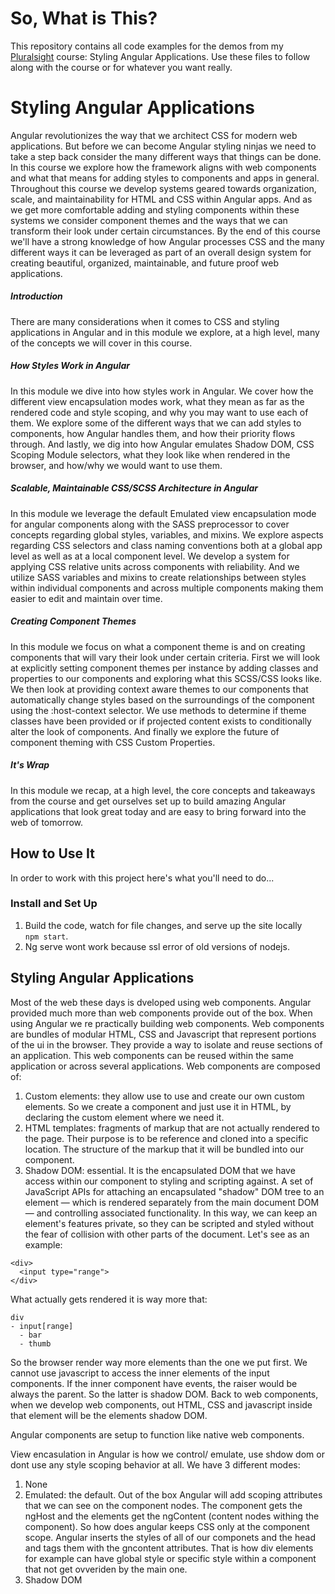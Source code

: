 # So, What is This?

This repository contains all code examples for the demos from my [Pluralsight](https://www.Pluralsight.com "Pluralsight") course: Styling Angular Applications. Use these files to follow along with the course or for whatever you want really.

# Styling Angular Applications

Angular revolutionizes the way that we architect CSS for modern web applications. But before we can become Angular styling ninjas we need to take a step back consider the many different ways that things can be done. In this course we explore how the framework aligns with web components and what that means for adding styles to components and apps in general. Throughout this course we develop systems geared towards organization, scale, and maintainability for HTML and CSS within Angular apps. And as we get more comfortable adding and styling components within these systems we consider component themes and the ways that we can transform their look under certain circumstances. By the end of this course we'll have a strong knowledge of how Angular processes CSS and the many different ways it can be leveraged as part of an overall design system for creating beautiful, organized, maintainable, and future proof web applications.

##### Introduction

There are many considerations when it comes to CSS and styling applications in Angular and in this module we explore, at a high level, many of the concepts we will cover in this course.

##### How Styles Work in Angular

In this module we dive into how styles work in Angular. We cover how the different view encapsulation modes work, what they mean as far as the rendered code and style scoping, and why you may want to use each of them. We explore some of the different ways that we can add styles to components, how Angular handles them, and how their priority flows through. And lastly, we dig into how Angular emulates Shadow DOM, CSS Scoping Module selectors, what they look like when rendered in the browser, and how/why we would want to use them.

##### Scalable, Maintainable CSS/SCSS Architecture in Angular

In this module we leverage the default Emulated view encapsulation mode for angular components along with the SASS preprocessor to cover concepts regarding global styles, variables, and mixins. We explore aspects regarding CSS selectors and class naming conventions both at a global app level as well as at a local component level. We develop a system for applying CSS relative units across components with reliability. And we utilize SASS variables and mixins to create relationships between styles within individual components and across multiple components making them easier to edit and maintain over time.

##### Creating Component Themes

In this module we focus on what a component theme is and on creating components that will vary their look under certain criteria. First we will look at explicitly setting component themes per instance by adding classes and properties to our components and exploring what this SCSS/CSS looks like. We then look at providing context aware themes to our components that automatically change styles based on the surroundings of the component using the :host-context selector. We use methods to determine if theme classes have been provided or if projected content exists to conditionally alter the look of components. And finally we explore the future of component theming with CSS Custom Properties.

##### It's Wrap

In this module we recap, at a high level, the core concepts and takeaways from the course and get ourselves set up to build amazing Angular applications that look great today and are easy to bring forward into the web of tomorrow.

## How to Use It

In order to work with this project here's what you'll need to do...

### Install and Set Up

1. Build the code, watch for file changes, and serve up the site locally<br />`npm start`.
2. Ng serve wont work because ssl error of old versions of nodejs.

## Styling Angular Applications

Most of the web these days is dveloped using web components. Angular provided much more than web components provide out of the box.
When using Angular we re practically building web components.
Web components are bundles of modular HTML, CSS and Javascript that represent portions of the ui in the browser. They provide a way to isolate and reuse sections of an application. This web components can be reused within the same application or across several applications.
Web components are composed of:

1. Custom elements: they allow use to use and create our own custom elements. So we create a component and just use it in HTML, by declaring the custom element where we need it.
2. HTML templates: fragments of markup that are not actually rendered to the page. Their purpose is to be reference and cloned into a specific location. The structure of the markup that it will be bundled into our component.
3. Shadow DOM: essential. It is the encapsulated DOM that we have access within our component to styling and scripting against. A set of JavaScript APIs for attaching an encapsulated "shadow" DOM tree to an element — which is rendered separately from the main document DOM — and controlling associated functionality. In this way, we can keep an element's features private, so they can be scripted and styled without the fear of collision with other parts of the document.
   Let's see as an example:

```
<div>
  <input type="range">
</div>
```

What actually gets rendered it is way more that:

```
div
- input[range]
  - bar
  - thumb
```

So the browser render way more elements than the one we put first. We cannot use javascript to access the inner elements of the input components. If the inner component have events, the raiser would be always the parent. So the latter is shadow DOM.
Back to web components, when we develop web components, out HTML, CSS and javascript inside that element will be the elements shadow DOM.

Angular components are setup to function like native web components.

View encasulation in Angular is how we control/ emulate, use shdow dom or dont use any style scoping behavior at all.
We have 3 different modes:

1. None
2. Emulated: the default. Out of the box Angular will add scoping attributes that we can see on the component nodes. The component gets the ngHost and the elements get the ngContent (content nodes withing the component). So how does angular keeps CSS only at the component scope. Angular inserts the styles of all of our componets and the head and tags them with the gncontent attributes. That is how div elements for example can have global style or specific style within a component that not get ovveriden by the main one.
3. Shadow DOM
